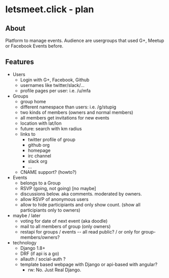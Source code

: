 # letsmeet.click - plan

## About

Platform to manage events.
Audience are usergroups that used G+, Meetup or Facebook Events before.

## Features

- Users
  - Login with G+, Facebook, Github
  - usernames like twitter/slack/...
  - profile pages per user: i.e. /u/mfa
- Groups
  - group home
  - different namespace than users: i.e. /g/stupig
  - two kinds of members (owners and normal members)
  - all members get invitations for new events
  - location with lat/lon
  - future: search with km radius
  - links to
    - twitter profile of group
    - github org
    - homepage
    - irc channel
    - slack org
    - ...
  - CNAME support? (howto?)
- Events
  - belongs to a Group
  - RSVP (going, not going) [no maybe]
  - discussions below. aka comments. moderated by owners.
  - allow RSVP of anonymous users
  - allow to hide participiants and only show count. (show all participiants only to owners)
- maybe / later
  - voting for date of next event (aka doodle)
  - mail to all members of group (only owners)
  - restapi for groups / events -- all read public? / or only for group-members/owners?
- technology
  - Django 1.8+
  - DRF (if api is a go)
  - allauth / social-auth ?
  - template based webpage with Django or api-based with angular? 
    - rw: No. Just Real Django.

